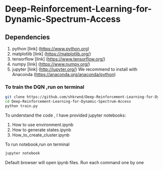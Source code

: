 # Deep-Reinforcement-Learning-for-Dynamic-Spectrum-Access

## Dependencies

1. python [link] (https://www.python.org)
2. matplotlib [link] (https://matplotlib.org/)
3. tensorflow [link] (https://www.tensorflow.org/)
4. numpy [link] (https://www.numpy.org/)
5. jupyter [link] (http://jupyter.org/)
We recommend to install with Anaconda (https://anaconda.org/anaconda/python) 


### To train the DQN ,run on terminal
```bash
git clone https://github.com/shkrwnd/Deep-Reinforcement-Learning-for-Dynamic-Spectrum-Access.git
cd Deep-Reinforcement-Learning-for-Dynamic-Spectrum-Access
python train.py
```

To understand the code , I have provided jupyter notebooks:
1. How to use environment.ipynb
2. How to generate states.ipynb
3. How_to_create_cluster.ipynb

To run notebook,run on terminal
```bash
jupyter notebook
```
Default browser will open ipynb files. Run each command one by one







